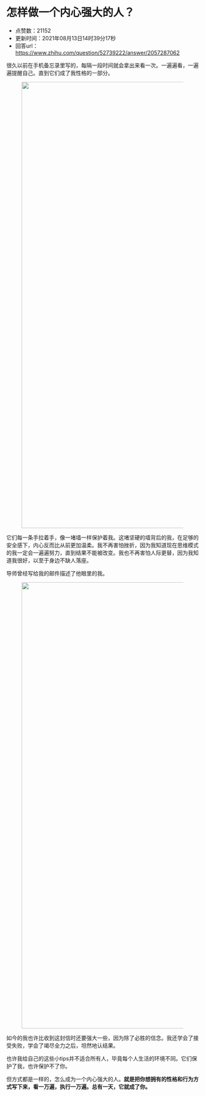 # 怎样做一个内心强大的人？
- 点赞数：21152
- 更新时间：2021年08月13日14时39分17秒
- 回答url：https://www.zhihu.com/question/52739222/answer/2057287062
<body>
 <p data-pid="KxxZHZNP">很久以前在手机备忘录里写的，每隔一段时间就会拿出来看一次。一遍遍看，一遍遍提醒自己。直到它们成了我性格的一部分。</p>
 <figure data-size="normal">
  <img src="https://pic1.zhimg.com/50/v2-0d8bd27917af0c5ab6607b88edd8f9b3_720w.jpg?source=1940ef5c" data-rawwidth="1170" data-rawheight="2197" data-size="normal" data-original-token="v2-76f5894b641beb042d5ba7bdd545bc9c" data-default-watermark-src="https://picx.zhimg.com/50/v2-c65fb446cb0b73d449b0f019f6d222b2_720w.jpg?source=1940ef5c" class="origin_image zh-lightbox-thumb" width="1170" data-original="https://picx.zhimg.com/v2-0d8bd27917af0c5ab6607b88edd8f9b3_r.jpg?source=1940ef5c">
 </figure>
 <p data-pid="xpb0s_S9">它们每一条手拉着手，像一堵墙一样保护着我。这堵坚硬的墙背后的我，在足够的安全感下，内心反而比从前更加温柔。我不再害怕挫折，因为我知道现在思维模式的我一定会一遍遍努力，直到结果不能被改变。我也不再害怕人际更替，因为我知道我很好，以至于身边不缺人落座。</p>
 <p data-pid="YRu5gYcR">导师曾经写给我的邮件描述了他眼里的我。</p>
 <figure data-size="normal">
  <img src="https://picx.zhimg.com/50/v2-104a518f6c23de210c417ac8d049e1a6_720w.jpg?source=1940ef5c" data-rawwidth="1170" data-rawheight="565" data-size="normal" data-original-token="v2-6771f89cde61029674d483ffef99f3e5" data-default-watermark-src="https://pic1.zhimg.com/50/v2-1b9203e41ed542361fe0a40e755b35c1_720w.jpg?source=1940ef5c" class="origin_image zh-lightbox-thumb" width="1170" data-original="https://picx.zhimg.com/v2-104a518f6c23de210c417ac8d049e1a6_r.jpg?source=1940ef5c">
 </figure>
 <p data-pid="tt6YyWrQ">如今的我也许比收到这封信时还要强大一些，因为除了必胜的信念。我还学会了接受失败，学会了竭尽全力之后，坦然地认结果。</p>
 <p data-pid="hyglTBO7">也许我给自己的这些小tips并不适合所有人，毕竟每个人生活的环境不同。它们保护了我，也许保护不了你。</p>
 <p data-pid="Uc4mhiSI">但方式都是一样的，怎么成为一个内心强大的人。<b>就是把你想拥有的性格和行为方式写下来，看一万遍，执行一万遍。总有一天，它就成了你。</b></p>
</body>